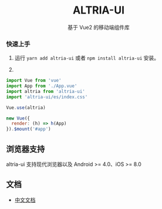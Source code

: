<div align="center">
  <h1>ALTRIA-UI</h1>
  <p>基于 Vue2 的移动端组件库</p>
</div>

### 快速上手

1. 运行 `yarn add altria-ui` 或者 `npm install altria-ui` 安装。

2. 

```js
import Vue from 'vue'
import App from './App.vue'
import altria from 'altria-ui'
import 'altria-ui/es/index.css'

Vue.use(altria)

new Vue({
  render: (h) => h(App)
}).$mount('#app')
```

## 浏览器支持

altria-ui 支持现代浏览器以及 Android >= 4.0、iOS >= 8.0

## 文档

- [中文文档](https://lclichong.github.io/altria-ui/)